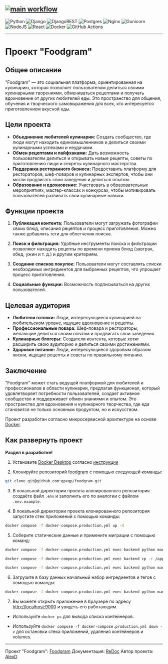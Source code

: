[![main workflow](https://github.com/qpxqp/foodgram/actions/workflows/main.yml/badge.svg)](https://github.com/qpxqp/foodgram/actions/workflows/main.yml)
---
![Python](https://img.shields.io/badge/python-3670A0?style=for-the-badge&logo=python&logoColor=ffdd54) ![Django](https://img.shields.io/badge/django-%23092E20.svg?style=for-the-badge&logo=django&logoColor=white) ![DjangoREST](https://img.shields.io/badge/DJANGO-REST-ff1709?style=for-the-badge&logo=django&logoColor=white&color=ff1709&labelColor=gray) ![Postgres](https://img.shields.io/badge/postgres-%23316192.svg?style=for-the-badge&logo=postgresql&logoColor=white) ![Nginx](https://img.shields.io/badge/nginx-%23009639.svg?style=for-the-badge&logo=nginx&logoColor=white) ![Gunicorn](https://img.shields.io/badge/gunicorn-%298729.svg?style=for-the-badge&logo=gunicorn&logoColor=white) ![NodeJS](https://img.shields.io/badge/node.js-6DA55F?style=for-the-badge&logo=node.js&logoColor=white) ![React](https://img.shields.io/badge/react-%2320232a.svg?style=for-the-badge&logo=react&logoColor=%2361DAFB) ![Docker](https://img.shields.io/badge/docker-%230db7ed.svg?style=for-the-badge&logo=docker&logoColor=white) ![GitHub Actions](https://img.shields.io/badge/github%20actions-%232671E5.svg?style=for-the-badge&logo=githubactions&logoColor=white)

---
# Проект "Foodgram"

## Общее описание
"Foodgram" — это социальная платформа, ориентированная на кулинарию, которая позволяет пользователям делиться своими кулинарными творениями, обмениваться рецептами и получать вдохновение от других любителей еды. Это пространство для общения, обучения и творческого самовыражения для всех, кто интересуется приготовлением вкусной еды.

## Цели проекта
- **Объединение любителей кулинарии:** Создать сообщество, где люди могут находить единомышленников и делиться своими кулинарными успехами и неудачами.
- **Обмен рецептами и лайфхаками:** Дать возможность пользователям делиться и открывать новые рецепты, советы по приготовлению пищи и секреты кулинарного мастерства.
- **Поддержка ресторанного бизнеса:** Предоставить платформу для рестораторов, шеф-поваров и кулинарных экспертов, чтобы они могли продвигать свои заведения и делиться опытом.
- **Образование и вдохновение:** Участвовать в образовательных мероприятиях, мастер-классах и конкурсах, чтобы мотивировать пользователей развивать свои кулинарные навыки.

## Функции проекта
1. **Публикация контента:** Пользователи могут загружать фотографии своих блюд, описания рецептов и процесс приготовления. Можно также добавлять теги для облегчения поиска.
   
2. **Поиск и фильтрация:** Удобные инструменты поиска и фильтрации позволяют находить рецепты по времени приема блюд (завтрак, обед, ужин и т. д.) и другим критериям.

3. **Создание списков покупок:** Пользователи могут составлять списки необходимых ингредиентов для выбранных рецептов, что упрощает процесс приготовления.

4. **Социальные функции:** Возможность подписываться на других пользователей.

## Целевая аудитория
- **Любители готовки:** Люди, интересующиеся кулинарией на любительском уровне, ищущие вдохновение и рецепты.
- **Профессиональные повара:** Шеф-повара и рестораторы, желающие делиться своим опытом и продвигать свои заведения.
- **Кулинарные блогеры:** Создатели контента, которые хотят расширить свою аудиторию и делиться своими достижениями.
- **Здоровое питание:** Люди, интересующиеся здоровым образом жизни, ищущие рецепты и советы по правильному питанию.

## Заключение
"Foodgram" может стать ведущей платформой для любителей и профессионалов в области кулинарии, предлагая функционал, который удовлетворяет потребности пользователей, создает активное сообщество и поддерживает обмен знаниями и опытом. Это пространство для вдохновения и кулинарного творчества, где еда становится не только основным продуктом, но и искусством.

Проект разработан согласно микросервисной архитектуре на основе [Docker](https://www.docker.com/).

## Как развернуть проект
**Раздел в разработке!**

1. Установите [Docker Desktop](https://www.docker.com/products/docker-desktop/) согласно [инструкции](https://docs.docker.com/desktop/)

2. Клонируйте репозиторий [foodgram](https://github.com/qpxqp/foodgram) с помощью следующей команды:

```bash
git clone git@github.com:qpxqp/foodgram.git
```

3. В локальной директории проекта клонированного репозитория создаёте файл `.env` и заполнить его по аналогии с файлом `.env.example`.

4. В локальной директории проекта клонированного репозитория запустите стек приложений с помощью команды:

```bash
docker compose -f docker-compose.production.yml up -d
```

5. Соберите статические данные и примените миграции с помощью команд:

```bash
docker compose -f docker-compose.production.yml exec backend python manage.py collectstatic
```
```bash
docker compose -f docker-compose.production.yml exec backend cp -r /app/collect_static/. /backend_static/static/
```
```bash
docker compose -f docker-compose.production.yml exec backend python manage.py migrate
```

6. Загрузите в базу данных начальный набор ингредиентов и тегов с помощью команды:
```bash
docker compose -f docker-compose.production.yml exec backend python manage.py db -l
```

7. Вы можете открыть приложение в браузере по адресу [http://localhost:9000](http://localhost:9000) и увидеть его работающим.

- Используйте `docker ps` для вывода списка контейнеров.

- Используйте `docker compose -f docker-compose.production.yml down -v` для остановки стека приложений, удаления контейнеров и volumes.

---

Проект "Foodgram": [Foodgram](https://foodgram.diapsid.ru)
Документация: [ReDoc](https://foodgram.diapsid.ru/api/docs)
Автор проекта: [AlexD](https://github.com/qpxqp)
